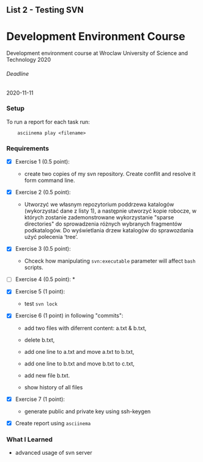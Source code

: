 ## List 2 -  Testing SVN

# Development Environment Course
Development environment course at Wroclaw University of Science and Technology
2020

###### Deadline
2020-11-11

### Setup
To run a report for each task run:
```
	asciinema play <filename>
```

### Requirements

* [x] Exercise 1 (0.5 point):
	* create two copies of my svn repository. Create conflit and resolve it form command line.

* [x] Exercise 2 (0.5 point):
	* Utworzyć we własnym repozytorium poddrzewa katalogów (wykorzystać dane z listy 1), a następnie utworzyć kopie robocze, w których zostanie zademonstrowane wykorzystanie "sparse directories" do sprowadzenia różnych wybranych fragmentów podkatalogów. Do wyświetlania drzew katalogów do sprawozdania użyć polecenia ‘tree’.

* [x] Exercise 3 (0.5 point):
	* Chceck how manipulating `svn:executable` parameter will affect `bash` scripts.

* [ ] Exercise 4 (0.5 point):
	* 

* [x] Exercise 5 (1 point):
	* test `svn lock`

* [x] Exercise 6 (1 point) in following "commits":
	* add two files with diferrent content: a.txt & b.txt,
	* delete b.txt,
	* add one line to a.txt and move a.txt to b.txt,
	* add one line to b.txt and move b.txt to c.txt,
	* add new file b.txt.

	* show history of all files

* [x] Exercise 7 (1 point):
	* generate public and private key using ssh-keygen 

* [x] Create report using `asciinema`


### What I Learned
* advanced usage of svn server


